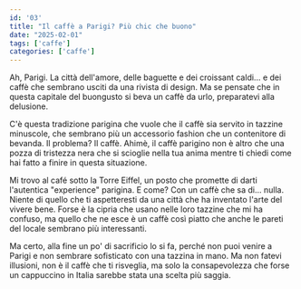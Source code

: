 ```yaml
---
id: '03'
title: "Il caffè a Parigi? Più chic che buono"
date: "2025-02-01"
tags: ['caffe']
categories: ['caffe']
---
```


Ah, Parigi. La città dell'amore, delle baguette e dei croissant caldi… e dei caffè che sembrano usciti da una rivista di design. Ma se pensate che in questa capitale del buongusto si beva un caffè da urlo, preparatevi alla delusione.

C'è questa tradizione parigina che vuole che il caffè sia servito in tazzine minuscole, che sembrano più un accessorio fashion che un contenitore di bevanda. Il problema? Il caffè. Ahimè, il caffè parigino non è altro che una pozza di tristezza nera che si scioglie nella tua anima mentre ti chiedi come hai fatto a finire in questa situazione.

Mi trovo al café sotto la Torre Eiffel, un posto che promette di darti l'autentica "experience" parigina. E come? Con un caffè che sa di... nulla. Niente di quello che ti aspetteresti da una città che ha inventato l'arte del vivere bene. Forse è la cipria che usano nelle loro tazzine che mi ha confuso, ma quello che ne esce è un caffè così piatto che anche le pareti del locale sembrano più interessanti.

Ma certo, alla fine un po' di sacrificio lo si fa, perché non puoi venire a Parigi e non sembrare sofisticato con una tazzina in mano. Ma non fatevi illusioni, non è il caffè che ti risveglia, ma solo la consapevolezza che forse un cappuccino in Italia sarebbe stata una scelta più saggia.

